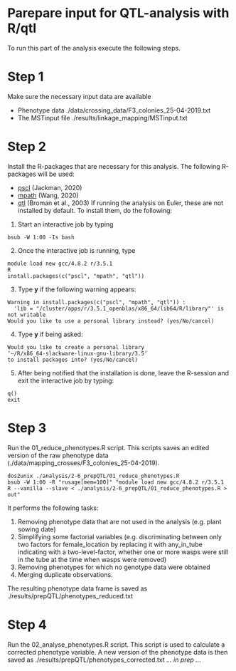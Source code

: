 # Parepare input for QTL-analysis with R/qtl
To run this part of the analysis execute the following steps.
# Step 1
Make sure the necessary input data are available
* Phenotype data ./data/crossing_data/F3_colonies_25-04-2019.txt
* The MSTinput file ./results/linkage_mapping/MSTinput.txt
# Step 2
Install the R-packages that are necessary for this analysis. The following R-packages will be used:
* [pscl](https://github.com/atahk/pscl/) (Jackman, 2020)
* [mpath](https://CRAN.R-project.org/package=mpath) (Wang, 2020)
* [qtl](doi:10.1093/bioinformatics/btg112) (Broman et al., 2003)
If running the analysis on Euler, these are not installed by default. To install them, do the following:
1. Start an interactive job by typing
```
bsub -W 1:00 -Is bash
```
2. Once the interactive job is running, type
```
module load new gcc/4.8.2 r/3.5.1
R
install.packages(c("pscl", "mpath", "qtl"))
```
3. Type **y** if the following warning appears:
```
Warning in install.packages(c("pscl", "mpath", "qtl")) :
  'lib = "/cluster/apps/r/3.5.1_openblas/x86_64/lib64/R/library"' is not writable
Would you like to use a personal library instead? (yes/No/cancel)
```
4. Type **y** if being asked:
```
Would you like to create a personal library
‘~/R/x86_64-slackware-linux-gnu-library/3.5’
to install packages into? (yes/No/cancel)
```
5. After being notified that the installation is done, leave the R-session and exit the interactive job by typing:
```
q()
exit
```
# Step 3
Run the 01_reduce_phenotypes.R script. This scripts saves an edited version of the raw phenotype data (./data/mapping_crosses/F3_colonies_25-04-2019).
```
dos2unix ./analysis/2-6_prepQTL/01_reduce_phenotypes.R
bsub -W 1:00 -R "rusage[mem=100]" "module load new gcc/4.8.2 r/3.5.1
R --vanilla --slave < ./analysis/2-6_prepQTL/01_reduce_phenotypes.R > out"
```
It performs the following tasks:
1. Removing phenotype data that are not used in the analysis (e.g. plant sowing date)
2. Simplifying some factorial variables (e.g. discriminating between only two factors for female_location by replacing it with any_in_tube indicating with a two-level-factor, whether one or more wasps were still in the tube at the time when wasps were removed)
3. Removing phenotypes for which no genotype data were obtained
4. Merging duplicate observations.

The resulting phenotype data frame is saved as ./results/prepQTL/phenotypes_reduced.txt
# Step 4
Run the 02_analyse_phenotypes.R script. This script is used to calculate a corrected phenotype variable. A new version of the phenotype data is then saved as ./results/prepQTL/phenotypes_corrected.txt
_... in prep ..._

